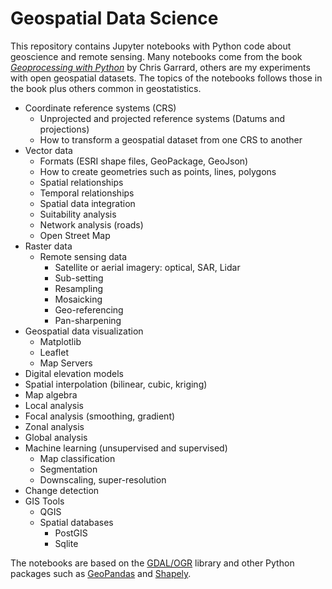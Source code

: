 Geospatial Data Science
=======================
This repository contains Jupyter notebooks with Python code about geoscience and remote sensing. Many notebooks come from the book [*Geoprocessing with Python*](https://www.manning.com/books/geoprocessing-with-python) by Chris Garrard, others are my experiments with open geospatial datasets. The topics of the notebooks follows those in the book plus others common in geostatistics.

* Coordinate reference systems (CRS)
    * Unprojected and projected reference systems (Datums and projections)
    * How to transform a geospatial dataset from one CRS to another
* Vector data
    * Formats (ESRI shape files, GeoPackage, GeoJson)
    * How to create geometries such as points, lines, polygons
    * Spatial relationships
    * Temporal relationships
    * Spatial data integration
    * Suitability analysis
    * Network analysis (roads)
    * Open Street Map
* Raster data
    * Remote sensing data
        * Satellite or aerial imagery: optical, SAR, Lidar
        * Sub-setting
        * Resampling
        * Mosaicking
        * Geo-referencing
        * Pan-sharpening
* Geospatial data visualization
    * Matplotlib
    * Leaflet
    * Map Servers
* Digital elevation models
* Spatial interpolation (bilinear, cubic, kriging)
* Map algebra
* Local analysis
* Focal analysis (smoothing, gradient)
* Zonal analysis
* Global analysis
* Machine learning (unsupervised and supervised)
    * Map classification
    * Segmentation
    * Downscaling, super-resolution
* Change detection
* GIS Tools
    * QGIS
    * Spatial databases
        * PostGIS
        * Sqlite

The notebooks are based on the [GDAL/OGR](https://gdal.org/) library and other Python packages such as [GeoPandas](https://geopandas.org/en/stable/index.html) and [Shapely](https://shapely.readthedocs.io/en/stable/).  

